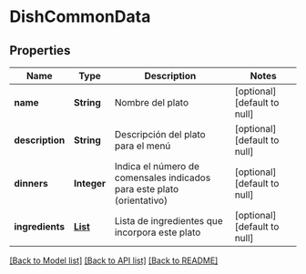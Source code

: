 # DishCommonData
## Properties

| Name | Type | Description | Notes |
|------------ | ------------- | ------------- | -------------|
| **name** | **String** | Nombre del plato | [optional] [default to null] |
| **description** | **String** | Descripción del plato para el menú | [optional] [default to null] |
| **dinners** | **Integer** | Indica el número de comensales indicados para este plato (orientativo) | [optional] [default to null] |
| **ingredients** | [**List**](AmountOfIngredient.md) | Lista de ingredientes que incorpora este plato | [optional] [default to null] |

[[Back to Model list]](../README.md#documentation-for-models) [[Back to API list]](../README.md#documentation-for-api-endpoints) [[Back to README]](../README.md)

